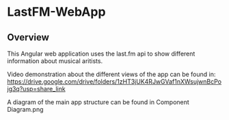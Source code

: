 # LastFM-WebApp

## Overview
This Angular web application uses the last.fm api to show different information about musical aritists.

Video demonstration about the different views of the app can be found in:
https://drive.google.com/drive/folders/1zHT3jUK4RJwGVaf1nXWsujwnBcPojg3q?usp=share_link

A diagram of the main app structure can be found in Component Diagram.png
